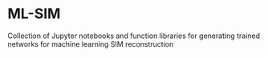 # ML-SIM

Collection of Jupyter notebooks and function libraries for generating trained networks for machine learning SIM reconstruction